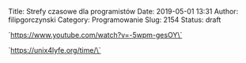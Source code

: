 Title: Strefy czasowe dla programistów
Date: 2019-05-01 13:31
Author: filipgorczynski
Category: Programowanie
Slug: 2154
Status: draft

\`https://www.youtube.com/watch?v=-5wpm-gesOY\`

\`https://unix4lyfe.org/time/\`

 

